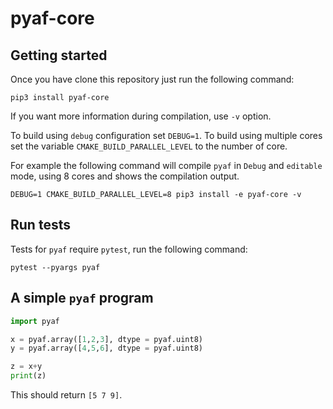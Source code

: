 # pyaf-core



## Getting started
Once you have clone this repository just run the following command:
```
pip3 install pyaf-core
```
If you want more information during compilation, use `-v` option.

To build using `debug` configuration set `DEBUG=1`.
To build using multiple cores set the variable `CMAKE_BUILD_PARALLEL_LEVEL` to the number of core.

For example the following command will compile `pyaf` in `Debug` and `editable` mode, using 8 cores and shows the compilation output.
```
DEBUG=1 CMAKE_BUILD_PARALLEL_LEVEL=8 pip3 install -e pyaf-core -v
```

## Run tests
Tests for `pyaf` require `pytest`, run the following command:
```
pytest --pyargs pyaf
```

## A simple `pyaf` program

```python
import pyaf

x = pyaf.array([1,2,3], dtype = pyaf.uint8)
y = pyaf.array([4,5,6], dtype = pyaf.uint8)

z = x+y
print(z)
```
This should return `[5 7 9]`.

